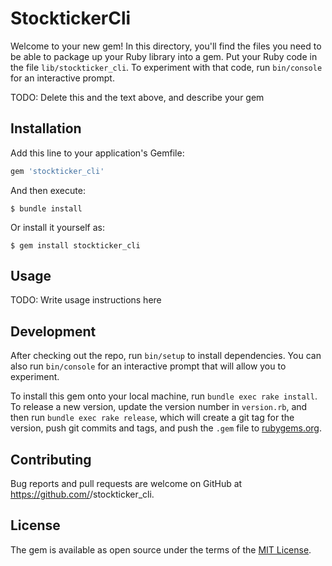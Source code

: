 # StocktickerCli

Welcome to your new gem! In this directory, you'll find the files you need to be able to package up your Ruby library into a gem. Put your Ruby code in the file `lib/stockticker_cli`. To experiment with that code, run `bin/console` for an interactive prompt.

TODO: Delete this and the text above, and describe your gem

## Installation

Add this line to your application's Gemfile:

```ruby
gem 'stockticker_cli'
```

And then execute:

    $ bundle install

Or install it yourself as:

    $ gem install stockticker_cli

## Usage

TODO: Write usage instructions here

## Development

After checking out the repo, run `bin/setup` to install dependencies. You can also run `bin/console` for an interactive prompt that will allow you to experiment.

To install this gem onto your local machine, run `bundle exec rake install`. To release a new version, update the version number in `version.rb`, and then run `bundle exec rake release`, which will create a git tag for the version, push git commits and tags, and push the `.gem` file to [rubygems.org](https://rubygems.org).

## Contributing

Bug reports and pull requests are welcome on GitHub at https://github.com/<github username>/stockticker_cli.


## License

The gem is available as open source under the terms of the [MIT License](https://opensource.org/licenses/MIT).
